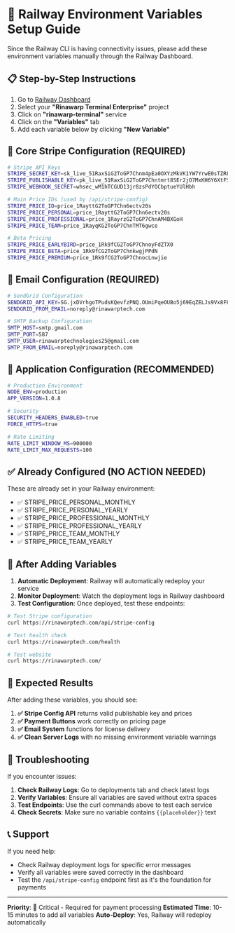 # 🚀 Railway Environment Variables Setup Guide

Since the Railway CLI is having connectivity issues, please add these environment variables manually through the Railway Dashboard.

## 📋 **Step-by-Step Instructions**

1. Go to [Railway Dashboard](https://railway.com/project)
2. Select your **"Rinawarp Terminal Enterprise"** project
3. Click on **"rinawarp-terminal"** service
4. Click on the **"Variables"** tab
5. Add each variable below by clicking **"New Variable"**

## 🔑 **Core Stripe Configuration** (REQUIRED)

```bash
# Stripe API Keys
STRIPE_SECRET_KEY=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
STRIPE_PUBLISHABLE_KEY=pk_live_51RaxSiG2ToGP7Chntmrt8SEr2jO7MxKH6Y6XtFS4MttiPvE5DkQ67aNNzjfnhn9J4SPKRVW0qCIqHF2OjO9T04Vr00qtnxd5Qj
STRIPE_WEBHOOK_SECRET=whsec_wM1hTCGUD13jr8zsPdYOCbptueYUlHbh

# Main Price IDs (used by /api/stripe-config)
STRIPE_PRICE_ID=price_1RayttG2ToGP7Chn6ectv20s
STRIPE_PRICE_PERSONAL=price_1RayttG2ToGP7Chn6ectv20s
STRIPE_PRICE_PROFESSIONAL=price_1RayrzG2ToGP7ChnAM4BXGoH
STRIPE_PRICE_TEAM=price_1RayqKG2ToGP7ChnTMT6gwce

# Beta Pricing
STRIPE_PRICE_EARLYBIRD=price_1Rk9fCG2ToGP7ChnoyFdZTX0
STRIPE_PRICE_BETA=price_1Rk9fCG2ToGP7ChnkwgjPPdN
STRIPE_PRICE_PREMIUM=price_1Rk9fCG2ToGP7ChnocLnwjie
```

## 📧 **Email Configuration** (REQUIRED)

```bash
# SendGrid Configuration
SENDGRID_API_KEY=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
SENDGRID_FROM_EMAIL=noreply@rinawarptech.com

# SMTP Backup Configuration
SMTP_HOST=smtp.gmail.com
SMTP_PORT=587
SMTP_USER=rinawarptechnologies25@gmail.com
SMTP_FROM_EMAIL=noreply@rinawarptech.com
```

## 🚀 **Application Configuration** (RECOMMENDED)

```bash
# Production Environment
NODE_ENV=production
APP_VERSION=1.0.8

# Security
SECURITY_HEADERS_ENABLED=true
FORCE_HTTPS=true

# Rate Limiting
RATE_LIMIT_WINDOW_MS=900000
RATE_LIMIT_MAX_REQUESTS=100
```

## ✅ **Already Configured** (NO ACTION NEEDED)

These are already set in your Railway environment:
- ✅ STRIPE_PRICE_PERSONAL_MONTHLY
- ✅ STRIPE_PRICE_PERSONAL_YEARLY  
- ✅ STRIPE_PRICE_PROFESSIONAL_MONTHLY
- ✅ STRIPE_PRICE_PROFESSIONAL_YEARLY
- ✅ STRIPE_PRICE_TEAM_MONTHLY
- ✅ STRIPE_PRICE_TEAM_YEARLY

## 🔄 **After Adding Variables**

1. **Automatic Deployment**: Railway will automatically redeploy your service
2. **Monitor Deployment**: Watch the deployment logs in Railway dashboard
3. **Test Configuration**: Once deployed, test these endpoints:

```bash
# Test Stripe configuration
curl https://rinawarptech.com/api/stripe-config

# Test health check
curl https://rinawarptech.com/health

# Test website
curl https://rinawarptech.com/
```

## 🎯 **Expected Results**

After adding these variables, you should see:

1. **✅ Stripe Config API** returns valid publishable key and prices
2. **✅ Payment Buttons** work correctly on pricing page
3. **✅ Email System** functions for license delivery
4. **✅ Clean Server Logs** with no missing environment variable warnings

## 🐛 **Troubleshooting**

If you encounter issues:

1. **Check Railway Logs**: Go to deployments tab and check latest logs
2. **Verify Variables**: Ensure all variables are saved without extra spaces
3. **Test Endpoints**: Use the curl commands above to test each service
4. **Check Secrets**: Make sure no variable contains `{{placeholder}}` text

## 📞 **Support**

If you need help:
- Check Railway deployment logs for specific error messages  
- Verify all variables were saved correctly in the dashboard
- Test the `/api/stripe-config` endpoint first as it's the foundation for payments

---

**Priority**: 🔴 Critical - Required for payment processing
**Estimated Time**: 10-15 minutes to add all variables
**Auto-Deploy**: Yes, Railway will redeploy automatically
